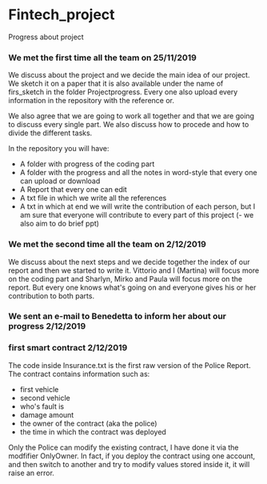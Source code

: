 # Fintech_project
Progress about project


### We met the first time all the team on 25/11/2019

We discuss about the project and we decide the main idea of our project.
We sketch it on a paper that it is also available under the name of firs_sketch
in the folder Projectprogress. Every one also upload every information in the repository 
with the reference or.

We also agree that we are going to work all together and that we are going to discuss every single part.
We also discuss how to procede and how to divide the different tasks.

In the repository you will have:
- A folder with progress of the coding part
- A folder with the progress and all the notes in word-style that every one can upload or download 
- A Report that every one can edit 
- A txt file in which we write all the references
- A txt in which at end we will write the contribution of each person, but I am sure 
that everyone will contribute to every part of this project
(- we also aim to do brief ppt)


### We met the second time all the team on 2/12/2019
We discuss about the next steps and we decide together the index of our report and then we started to write it.
Vittorio and I (Martina) will focus more on the coding part and Sharlyn, Mirko and Paula will focus more on the report. But every one knows what's going on and everyone gives his or her contribution to both parts. 

### We sent an e-mail to Benedetta to inform her about our progress 2/12/2019

### first smart contract 2/12/2019
The code inside Insurance.txt is the first raw version of the Police Report. The contract contains information such as:
  - first vehicle
  - second vehicle
  - who's fault is
  - damage amount
  - the owner of the contract (aka the police)
  - the time in which the contract was deployed
  
Only the Police can modify the existing contract, I have done it via the modfifier OnlyOwner. In fact, if you deploy the contract 
using one account, and then switch to another and try to modify values stored inside it, it will raise an error.



